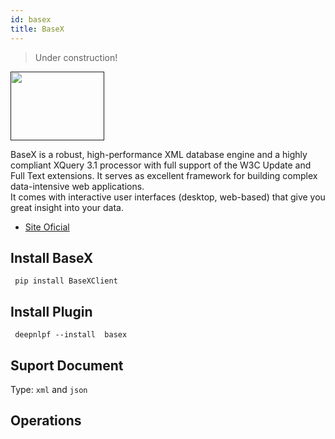 ```yaml
---
id: basex
title: BaseX
---
```

> Under construction!

<a href="" target="_blank">
    <img src="https://micheee.github.io/images/static/basex-web-slides/webroot/images/BaseX.png" data-canonical-src="" width="150" height="110" />
</a>

BaseX is a robust, high-performance XML database engine and a highly compliant XQuery 3.1 processor with full support of the W3C Update and Full Text extensions. It serves as excellent framework for building complex data-intensive web applications. <br/>
It comes with interactive user interfaces (desktop, web-based) that give you great insight into your data.

- [Site Oficial](http://basex.org/)


## Install BaseX
<!--DOCUSAURUS_CODE_TABS-->

<!--Shell--> 
     pip install BaseXClient

<!--END_DOCUSAURUS_CODE_TABS-->


## Install Plugin
<!--DOCUSAURUS_CODE_TABS-->

<!--Shell--> 
     deepnlpf --install  basex

<!--END_DOCUSAURUS_CODE_TABS-->

## Suport Document

Type: ```xml``` and ```json``` <br/>

## Operations